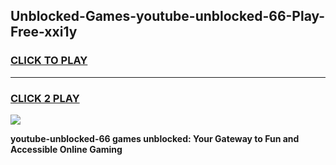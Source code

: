 
## Unblocked-Games-youtube-unblocked-66-Play-Free-xxi1y
<h3>
<a href="https://premium76.site?title=youtube-unblocked-66&ref=12A">CLICK TO PLAY</a></h3>
<hr>

<h3>
<a href="https://premium76.site?title=youtube-unblocked-66&ref=12A">CLICK 2 PLAY</a>
  
</h3>

<a href="https://premium76.site?title=youtube-unblocked-66&ref=12A"><img src="https://clearcache.store/games.png"></a>


**youtube-unblocked-66 games unblocked: Your Gateway to Fun and Accessible Online Gaming**
